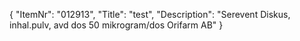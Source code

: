 {
  "ItemNr": "012913",
  "Title": "test",
  "Description": "Serevent Diskus, inhal.pulv, avd dos 50 mikrogram/dos Orifarm AB"
}